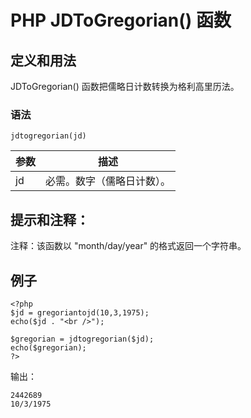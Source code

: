 # PHP JDToGregorian() 函数



## 定义和用法

JDToGregorian() 函数把儒略日计数转换为格利高里历法。

### 语法

```
jdtogregorian(jd)
```

| 参数 | 描述 |
| --- | --- |
| jd | 必需。数字（儒略日计数）。 |

## 提示和注释：

注释：该函数以 "month/day/year" 的格式返回一个字符串。

## 例子

```
<?php
$jd = gregoriantojd(10,3,1975);
echo($jd . "<br />");

$gregorian = jdtogregorian($jd);
echo($gregorian);
?>
```

输出：

```
2442689
10/3/1975
```



